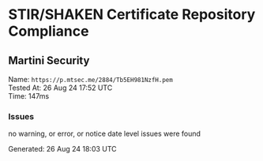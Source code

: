 # STIR/SHAKEN Certificate Repository Compliance

## Martini Security

Name: `https://p.mtsec.me/2884/Tb5EH981NzfH.pem`\
Tested At: 26 Aug 24 17:52 UTC\
Time: 147ms

### Issues

no warning, or error, or notice date level issues were found

Generated: 26 Aug 24 18:03 UTC